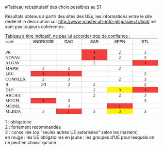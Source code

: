 
#Tableau récapitulatif des choix possibles au S1

Résultats obtenus à partir des sites des UEs, les informations entre le site dédié
et la description sur http://www-master.ufr-info-p6.jussieu.fr/lmd/ ne sont pas toujours cohérentes.

Tableau à titre indicatif, ne pas lui accorder trop de confiance :
![GitHub Logo](UES1.png)

1 : obligatoire  
2 : fortement recommandée  
3 : conseillée (ou "seules autres UE autorisées" selon les masters)  
en rouge : les UE obligatoires
en jaune : les groupes d'UE pour lesquels on ne peut en choisir qu'une
